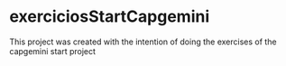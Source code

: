 # exerciciosStartCapgemini
This project was created with the intention of doing the exercises of the capgemini start project
